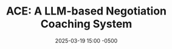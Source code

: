 ---
layout: post
date: 2025-03-19 15:00 -0500
location: N09, EB
leader:
title: "ACE: A LLM-based Negotiation Coaching System"
authors: Ryan Shea, Aymen Kallala, Xin Lucy Liu, Michael W. Morris, Zhou Yu
venue: EMNLP 2024
link: https://arxiv.org/abs/2410.01555
published: 2024-
tags:
  - Dialog Systems
  - NLP
---